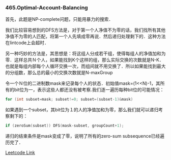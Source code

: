 ### 465.Optimal-Account-Balancing

首先，此题是NP-complete问题，只能用暴力的搜索．

我们比较容易想到的DFS方法是，对于第一个人净值不为零的话，我们找所有其他净值不为零的人匹配，将第一个人先填成零再说．然后递归处理剩下的．这种方法在lintcode上会超时．

另一种巧妙的方法是，其思想是：将这组人分成若干组，使得每组人的净值加和为零．这样总共Ｎ个人，如果能找到K个这样的组，那么实际交换的次数就是N-K．也就是每组内部每个人循环交换一次，而组间就不用交换了．所以如果能找到最大的分组数，那么总的最小的交换次数就是N-maxGroup

令一个Ｎ位的二进制数mask来记录每个人的状态．初始值mask=(1<<N)-1，其所有的bit位为一，表示这些人都还没有被考察.我们逐一遍历每种bit位的可能情况：
```cpp
for (int subset=mask; subset!=0; subset=(subset-1)&mask) 
```
如果遇到一个subset，其bit位为１的人的净值加和为零，那么我们就可以递归考察剩下的：
```cpp
if (zeroSum(subset)) DFS(mask-subset, groupCount+1);
```
递归的结束条件是mask变成了零，说明了所有的zero-sum subsequence已经遍历完了．


[Leetcode Link](https://leetcode.com/problems/optimal-account-balancing)